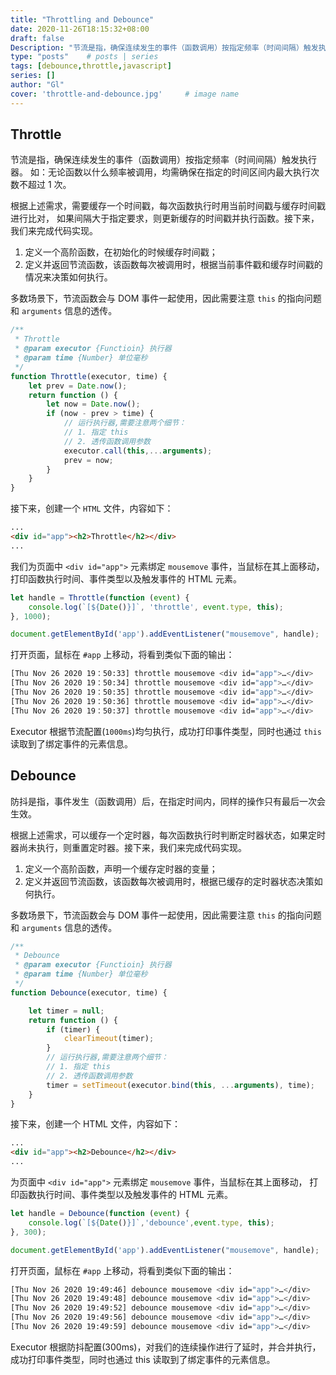 ```yaml
---
title: "Throttling and Debounce"
date: 2020-11-26T18:15:32+08:00
draft: false
Description: "节流是指，确保连续发生的事件（函数调用）按指定频率（时间间隔）触发执行器。防抖是指，事件发生（函数调用）后，在指定时间内，同样的操作只有最后一次会生效。"
type: "posts"    # posts | series
tags: [debounce,throttle,javascript]
series: []
author: "Gl"
cover: 'throttle-and-debounce.jpg'     # image name
---
```


## Throttle

节流是指，确保连续发生的事件（函数调用）按指定频率（时间间隔）触发执行器。
如：无论函数以什么频率被调用，均需确保在指定的时间区间内最大执行次数不超过 1 次。

根据上述需求，需要缓存一个时间戳，每次函数执行时用当前时间戳与缓存时间戳进行比对，
如果间隔大于指定要求，则更新缓存的时间戳并执行函数。接下来，我们来完成代码实现。

1. 定义一个高阶函数，在初始化的时候缓存时间戳；
2. 定义并返回节流函数，该函数每次被调用时，根据当前事件戳和缓存时间戳的情况来决策如何执行。

多数场景下，节流函数会与 DOM 事件一起使用，因此需要注意 `this` 的指向问题和 `arguments` 信息的透传。

```js
/**
 * Throttle
 * @param executor {Functioin} 执行器
 * @param time {Number} 单位毫秒
 */
function Throttle(executor, time) {
    let prev = Date.now();
    return function () {
        let now = Date.now();
        if (now - prev > time) {
            // 运行执行器,需要注意两个细节：
            // 1. 指定 this
            // 2. 透传函数调用参数
            executor.call(this,...arguments);
            prev = now;
        }
    }
}
```

接下来，创建一个 `HTML` 文件，内容如下：

```html
...
<div id="app"><h2>Throttle</h2></div>
...
```

我们为页面中 `<div id="app">` 元素绑定 `mousemove` 事件，当鼠标在其上面移动，
打印函数执行时间、事件类型以及触发事件的 HTML 元素。

```js
let handle = Throttle(function (event) {
    console.log(`[${Date()}]`, 'throttle', event.type, this);
}, 1000);

document.getElementById('app').addEventListener("mousemove", handle);
```

打开页面，鼠标在 `#app` 上移动，将看到类似下面的输出：

```bash
[Thu Nov 26 2020 19：50:33] throttle mousemove <div id=​"app">​…​</div>​
[Thu Nov 26 2020 19：50:34] throttle mousemove <div id=​"app">​…​</div>​
[Thu Nov 26 2020 19：50:35] throttle mousemove <div id=​"app">​…​</div>​
[Thu Nov 26 2020 19：50:36] throttle mousemove <div id=​"app">​…​</div>​
[Thu Nov 26 2020 19：50:37] throttle mousemove <div id=​"app">​…​</div>​
```

Executor 根据节流配置(`1000ms`)均匀执行，成功打印事件类型，同时也通过 `this` 读取到了绑定事件的元素信息。

## Debounce

防抖是指，事件发生（函数调用）后，在指定时间内，同样的操作只有最后一次会生效。

根据上述需求，可以缓存一个定时器，每次函数执行时判断定时器状态，如果定时器尚未执行，则重置定时器。接下来，我们来完成代码实现。

1. 定义一个高阶函数，声明一个缓存定时器的变量；
2. 定义并返回节流函数，该函数每次被调用时，根据已缓存的定时器状态决策如何执行。

多数场景下，节流函数会与 DOM 事件一起使用，因此需要注意 `this` 的指向问题和 `arguments` 信息的透传。

```js
/**
 * Debounce
 * @param executor {Functioin} 执行器
 * @param time {Number} 单位毫秒
 */
function Debounce(executor, time) {

    let timer = null;
    return function () {
        if (timer) {
            clearTimeout(timer);
        }
        // 运行执行器,需要注意两个细节：
        // 1. 指定 this
        // 2. 透传函数调用参数
        timer = setTimeout(executor.bind(this, ...arguments), time);
    }
}
```

接下来，创建一个 HTML 文件，内容如下：

```html
...
<div id="app"><h2>Debounce</h2></div>
...
```

为页面中 `<div id="app">` 元素绑定 `mousemove` 事件，当鼠标在其上面移动， 打印函数执行时间、事件类型以及触发事件的 HTML 元素。

```js
let handle = Debounce(function (event) {
    console.log(`[${Date()}]`,'debounce',event.type, this);
}, 300);

document.getElementById('app').addEventListener("mousemove", handle);
```

打开页面，鼠标在 `#app` 上移动，将看到类似下面的输出：

```bash
[Thu Nov 26 2020 19:49:46] debounce mousemove <div id=​"app">​…​</div>​
[Thu Nov 26 2020 19:49:48] debounce mousemove <div id=​"app">​…​</div>​
[Thu Nov 26 2020 19:49:52] debounce mousemove <div id=​"app">​…​</div>​
[Thu Nov 26 2020 19:49:56] debounce mousemove <div id=​"app">​…​</div>​
[Thu Nov 26 2020 19:49:59] debounce mousemove <div id=​"app">​…​</div>​
```

Executor 根据防抖配置(300ms)，对我们的连续操作进行了延时，并合并执行，成功打印事件类型，同时也通过 this 读取到了绑定事件的元素信息。
